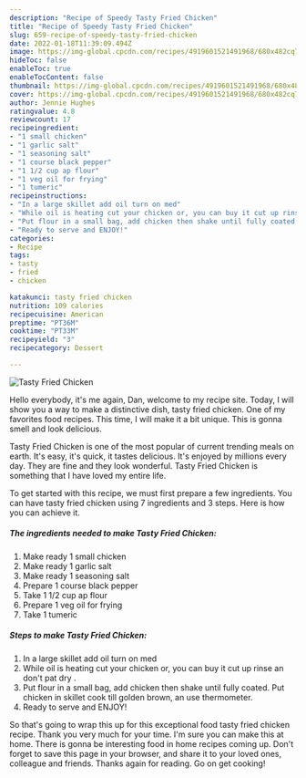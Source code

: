 ```yaml
---
description: "Recipe of Speedy Tasty Fried Chicken"
title: "Recipe of Speedy Tasty Fried Chicken"
slug: 659-recipe-of-speedy-tasty-fried-chicken
date: 2022-01-18T11:39:09.494Z
image: https://img-global.cpcdn.com/recipes/4919601521491968/680x482cq70/tasty-fried-chicken-recipe-main-photo.jpg
hideToc: false
enableToc: true
enableTocContent: false
thumbnail: https://img-global.cpcdn.com/recipes/4919601521491968/680x482cq70/tasty-fried-chicken-recipe-main-photo.jpg
cover: https://img-global.cpcdn.com/recipes/4919601521491968/680x482cq70/tasty-fried-chicken-recipe-main-photo.jpg
author: Jennie Hughes
ratingvalue: 4.8
reviewcount: 17
recipeingredient:
- "1 small chicken"
- "1 garlic salt"
- "1 seasoning salt"
- "1 course black pepper"
- "1 1/2 cup ap flour"
- "1 veg oil for frying"
- "1 tumeric"
recipeinstructions:
- "In a large skillet add oil turn on med"
- "While oil is heating cut your chicken or, you can buy it cut up rinse an don&#39;t pat dry ."
- "Put flour in a small bag, add chicken then shake until fully coated. Put chicken in skillet cook till golden brown, an use thermometer."
- "Ready to serve and ENJOY!"
categories:
- Recipe
tags:
- tasty
- fried
- chicken

katakunci: tasty fried chicken 
nutrition: 109 calories
recipecuisine: American
preptime: "PT36M"
cooktime: "PT33M"
recipeyield: "3"
recipecategory: Dessert

---
```



![Tasty Fried Chicken](https://img-global.cpcdn.com/recipes/4919601521491968/680x482cq70/tasty-fried-chicken-recipe-main-photo.jpg)

Hello everybody, it's me again, Dan, welcome to my recipe site. Today, I will show you a way to make a distinctive dish, tasty fried chicken. One of my favorites food recipes. This time, I will make it a bit unique. This is gonna smell and look delicious.



Tasty Fried Chicken is one of the most popular of current trending meals on earth. It's easy, it's quick, it tastes delicious. It's enjoyed by millions every day. They are fine and they look wonderful. Tasty Fried Chicken is something that I have loved my entire life.


To get started with this recipe, we must first prepare a few ingredients. You can have tasty fried chicken using 7 ingredients and 3 steps. Here is how you can achieve it.

<!--inarticleads1-->

##### The ingredients needed to make Tasty Fried Chicken:

1. Make ready 1 small chicken
1. Make ready 1 garlic salt
1. Make ready 1 seasoning salt
1. Prepare 1 course black pepper
1. Take 1 1/2 cup ap flour
1. Prepare 1 veg oil for frying
1. Take 1 tumeric




<!--inarticleads2-->

##### Steps to make Tasty Fried Chicken:

1. In a large skillet add oil turn on med
1. While oil is heating cut your chicken or, you can buy it cut up rinse an don&#39;t pat dry .
1. Put flour in a small bag, add chicken then shake until fully coated. Put chicken in skillet cook till golden brown, an use thermometer.
1. Ready to serve and ENJOY!



So that's going to wrap this up for this exceptional food tasty fried chicken recipe. Thank you very much for your time. I'm sure you can make this at home. There is gonna be interesting food in home recipes coming up. Don't forget to save this page in your browser, and share it to your loved ones, colleague and friends. Thanks again for reading. Go on get cooking!

